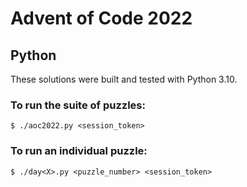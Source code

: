 # Advent of Code 2022

## Python

These solutions were built and tested with Python 3.10.

### To run the suite of puzzles:

```console
$ ./aoc2022.py <session_token>
```

### To run an individual puzzle:

```console
$ ./day<X>.py <puzzle_number> <session_token>
```
